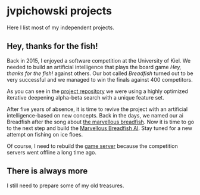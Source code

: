 # jvpichowski projects

Here I list most of my independent projects.

## Hey, thanks for the fish!

Back in 2015, I enjoyed a software competition at the University of Kiel.
We needed to build an artificial intelligence that plays the board game *Hey, thanks for the fish!* against others.
Our bot called *Breadfish* turned out to be very successful and we managed to win the finals against 400 competitors.

As you can see in the [project repository](https://github.com/jvpichowski-projects/cau-software-challenge-2015-submission) we were using a highly optimized iterative deepening alpha-beta search with a unique feature set.

After five years of absence, it is time to revive the project with an artificial intelligence-based on new concepts.
Back in the days, we named our ai Breadfish after the song about [the marvellous breadfish](https://www.youtube.com/watch?v=0RpdPzJgaBw). 
Now it is time to go to the next step and build the [Marvellous Breadfish AI](https://github.com/jvpichowski-projects/marvellous-breadfish-ai).
Stay tuned for a new attempt on fishing on ice floes.

Of course, I need to rebuild the [game server](https://github.com/jvpichowski-projects/hey-thanks-for-the-fish-server) because the competition servers went offline a long time ago.

## There is always more

I still need to prepare some of my old treasures.

